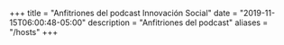 +++
title = "Anfitriones del podcast Innovación Social"
date = "2019-11-15T06:00:48-05:00"
description = "Anfitriones del podcast"
aliases = "/hosts"
+++
